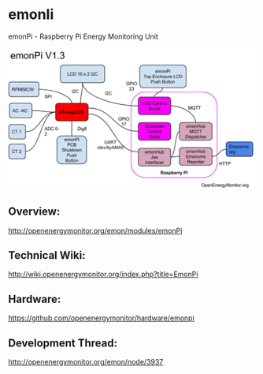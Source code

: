 emonIi
======

emonPi - Raspberry Pi Energy Monitoring Unit


![emonpi_diagram](emonPi_V1.4_Diagram.jpg)


## Overview: 
http://openenergymonitor.org/emon/modules/emonPi

## Technical Wiki:
http://wiki.openenergymonitor.org/index.php?title=EmonPi

## Hardware: 
https://github.com/openenergymonitor/hardware/emonpi

## Development Thread: 
http://openenergymonitor.org/emon/node/3937
